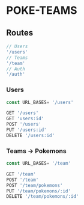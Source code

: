 # POKE-TEAMS

## Routes

```javascript
// Users
'/users'
// Teams
'/team'
// Auth
'/auth'
```

### Users 

```javascript
const URL_BASES= '/users'

GET '/users'
GET 'users:id'
POST '/users'
PUT '/users:id'
DELETE '/users:id'

```

### Teams -> Pokemons

```javascript
const URL_BASES= '/team'

GET '/team'
POST '/team'
POST '/team/pokemons'
PUT '/team/pokemons/:id'
DELETE '/team/pokemons/:id'

```